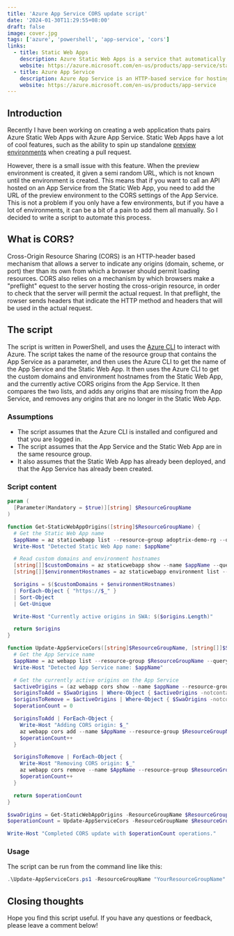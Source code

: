 ```yaml
---
title: 'Azure App Service CORS update script'
date: '2024-01-30T11:29:55+08:00'
draft: false
image: cover.jpg
tags: ['azure', 'powershell', 'app-service', 'cors']
links:
  - title: Static Web Apps
    description: Azure Static Web Apps is a service that automatically builds and deploys full stack web apps to Azure from a GitHub repository.
    website: https://azure.microsoft.com/en-us/products/app-service/static
  - title: Azure App Service
    description: Azure App Service is an HTTP-based service for hosting web applications, REST APIs, and mobile back ends.
    website: https://azure.microsoft.com/en-us/products/app-service
---
```


## Introduction

Recently I have been working on creating a web application thats pairs Azure Static Web Apps with Azure App Service. Static Web Apps have a lot of cool features, such as the ability to spin up standalone [preview environments](https://learn.microsoft.com/en-us/azure/static-web-apps/preview-environments) when creating a pull request.

However, there is a small issue with this feature. When the preview environment is created, it given a semi random URL, which is not known until the environment is created. This means that if you want to call an API hosted on an App Service from the Static Web App, you need to add the URL of the preview environment to the CORS settings of the App Service. This is not a problem if you only have a few environments, but if you have a lot of environments, it can be a bit of a pain to add them all manually. So I decided to write a script to automate this process.

## What is CORS?

Cross-Origin Resource Sharing (CORS) is an HTTP-header based mechanism that allows a server to indicate any origins (domain, scheme, or port) ther than its own from which a browser should permit loading resources. CORS also relies on a mechanism by which browsers make a "preflight" equest to the server hosting the cross-origin resource, in order to check that the server will permit the actual request. In that preflight, the rowser sends headers that indicate the HTTP method and headers that will be used in the actual request.

## The script

The script is written in PowerShell, and uses the [Azure CLI](https://learn.microsoft.com/en-us/cli/azure/) to interact with Azure. The script takes the name of the resource group that contains the App Service as a parameter, and then uses the Azure CLI to get the name of the App Service and the Static Web App. It then uses the Azure CLI to get the custom domains and environment hostnames from the Static Web App, and the currently active CORS origins from the App Service. It then compares the two lists, and adds any origins that are missing from the App Service, and removes any origins that are no longer in the Static Web App.

### Assumptions

* The script assumes that the Azure CLI is installed and configured and that you are logged in.
* The script assumes that the App Service and the Static Web App are in the same resource group.
* It also assumes that the Static Web App has already been deployed, and that the App Service has already been created.

### Script content

```powershell
param (
  [Parameter(Mandatory = $true)][string] $ResourceGroupName
)

function Get-StaticWebAppOrigins([string]$ResourceGroupName) {
  # Get the Static Web App name
  $appName = az staticwebapp list --resource-group adoptrix-demo-rg --query "[0].name" --output tsv
  Write-Host "Detected Static Web App name: $appName"

  # Read custom domains and environment hostnames
  [string[]]$customDomains = az staticwebapp show --name $appName --query "customDomains" | ConvertFrom-Json
  [string[]]$environmentHostnames = az staticwebapp environment list --name $appName --query "[].hostname" | ConvertFrom-Json

  $origins = $($customDomains + $environmentHostnames)
  | ForEach-Object { "https://$_" }
  | Sort-Object
  | Get-Unique

  Write-Host "Currently active origins in SWA: $($origins.Length)"

  return $origins
}

function Update-AppServiceCors([string]$ResourceGroupName, [string[]]$SwaOrigins) {
  # Get the App Service name
  $appName = az webapp list --resource-group $ResourceGroupName --query "[0].name" --output tsv
  Write-Host "Detected App Service name: $appName"

  # Get the currently active origins on the App Service
  $activeOrigins = (az webapp cors show --name $appName --resource-group $ResourceGroupName | ConvertFrom-Json).allowedOrigins
  $originsToAdd = $SwaOrigins | Where-Object { $activeOrigins -notcontains $_ }
  $originsToRemove = $activeOrigins | Where-Object { $SwaOrigins -notcontains $_ }
  $operationCount = 0

  $originsToAdd | ForEach-Object {
    Write-Host "Adding CORS origin: $_"
    az webapp cors add --name $AppName --resource-group $ResourceGroupName --allowed-origins $_ --output none
    $operationCount++
  }

  $originsToRemove | ForEach-Object {
    Write-Host "Removing CORS origin: $_"
    az webapp cors remove --name $AppName --resource-group $ResourceGroupName --allowed-origins $_ --output none
    $operationCount++
  }

  return $operationCount
}

$swaOrigins = Get-StaticWebAppOrigins -ResourceGroupName $ResourceGroupName
$operationCount = Update-AppServiceCors -ResourceGroupName $ResourceGroupName -SwaOrigins $swaOrigins

Write-Host "Completed CORS update with $operationCount operations."
```

### Usage

The script can be run from the command line like this:

```powershell
.\Update-AppServiceCors.ps1 -ResourceGroupName "YourResourceGroupName"
```

## Closing thoughts

Hope you find this script useful. If you have any questions or feedback, please leave a comment below!